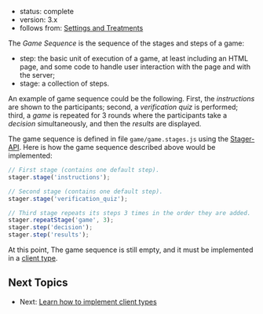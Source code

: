 - status: complete
- version: 3.x
- follows from: [Settings and Treatments](Settings-and-Treatments-v3)


The _Game Sequence_ is the sequence of the stages and steps of a game:

- step: the basic unit of execution of a game, at least including an
  HTML page, and some code to handle user interaction with the page
  and with the server;
- stage: a collection of steps.

An example of game sequence could be the following. First, the
_instructions_ are shown to the participants; second, a _verification
quiz_ is performed; third, a _game_ is repeated for 3 rounds where the
participants take a _decision_ simultaneously, and then the _results_
are displayed.

The game sequence is defined in file `game/game.stages.js` using the
[Stager-API](Stager-API-v3). Here is how the game sequence described
above would be implemented:

```javascript
// First stage (contains one default step).
stager.stage('instructions');

// Second stage (contains one default step).
stager.stage('verification_quiz');

// Third stage repeats its steps 3 times in the order they are added.
stager.repeatStage('game', 3);
stager.step('decision');
stager.step('results');
```


At this point, The game sequence is still empty, and it must be
implemented in a [client type](Client-Types-v3).

    
## Next Topics

* Next: [Learn how to implement client types](Client-Types-v3)
